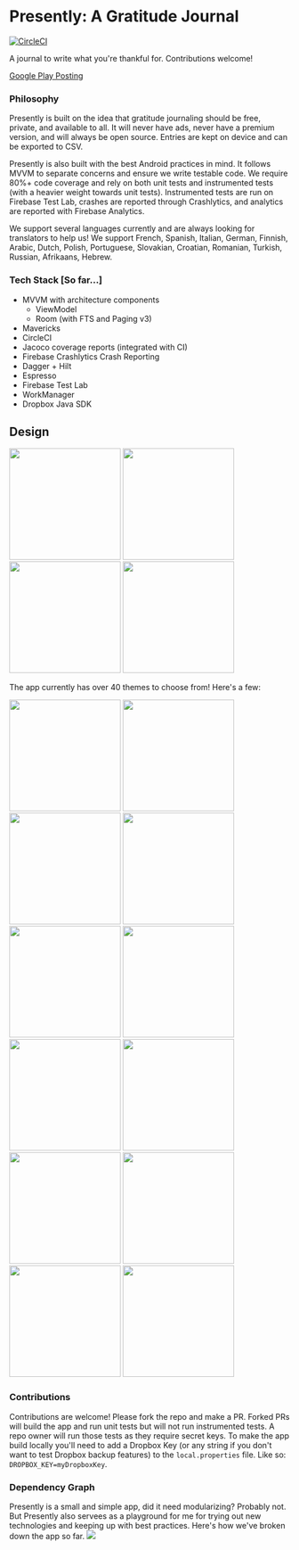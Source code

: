 # Presently: A Gratitude Journal
[![CircleCI](https://circleci.com/gh/alisonthemonster/Presently/tree/develop.svg?style=svg)](https://circleci.com/gh/alisonthemonster/Presently/tree/develop)

A journal to write what you're thankful for. Contributions welcome!

[Google Play Posting](https://play.google.com/store/apps/details?id=journal.gratitude.com.gratitudejournal&hl=en)

### Philosophy 
Presently is built on the idea that gratitude journaling should be free, private, and available to all. It will never have ads, never have a premium version, and will always be open source. Entries are kept on device and can be exported to CSV.

Presently is also built with the best Android practices in mind. It follows MVVM to separate concerns and ensure we write testable code. We require 80%+ code coverage and rely on both unit tests and instrumented tests (with a heavier weight towards unit tests). Instrumented tests are run on Firebase Test Lab, crashes are reported through Crashlytics, and analytics are reported with Firebase Analytics.

We support several languages currently and are always looking for translators to help us! We support French, Spanish, Italian, German, Finnish, Arabic, Dutch, Polish, Portuguese, Slovakian, Croatian, Romanian, Turkish, Russian, Afrikaans, Hebrew.

### Tech Stack [So far...]
- MVVM with architecture components
   - ViewModel
   - Room (with FTS and Paging v3)
- Mavericks
- CircleCI
- Jacoco coverage reports (integrated with CI)
- Firebase Crashlytics Crash Reporting
- Dagger + Hilt
- Espresso
- Firebase Test Lab
- WorkManager
- Dropbox Java SDK

## Design
<img src="https://i.imgur.com/EN4oOF4.png" width="200"> <img src="https://i.imgur.com/8RJvH6E.png" width="200"> <img src="https://i.imgur.com/UQQ7wbq.png" width="200"> <img src="https://i.imgur.com/JtYuyq2.png" width="200">


The app currently has over 40 themes to choose from! Here's a few:

<img src="https://user-images.githubusercontent.com/10744793/189284037-5d19021b-17c4-4229-a769-bb8ee74fd8d6.png" width="200"/> <img src="https://user-images.githubusercontent.com/10744793/189284043-4ddf2749-e0b6-456a-b6fa-35f49157c3f5.png" width="200"/> <img src="https://user-images.githubusercontent.com/10744793/189284046-bf74da64-02e7-45a9-a77d-b357ca300bf8.png" width="200"/> <img src="https://user-images.githubusercontent.com/10744793/189284047-d70bde92-8c66-4dea-85ef-bcfd5165dd66.png" width="200"/> <img src="https://user-images.githubusercontent.com/10744793/189284049-30e28cf9-5751-4de8-bf29-96ff4c274ef6.png" width="200"/> <img src="https://user-images.githubusercontent.com/10744793/189284050-082145de-e35e-4d80-a2bf-ed27d80d1b13.png" width="200"/> <img src="https://user-images.githubusercontent.com/10744793/137650501-69ed8e1b-0589-4ae8-81e0-cd8bbb9a779c.png" width="200"/> <img src="https://user-images.githubusercontent.com/10744793/136122717-de9dc39e-7a85-4b6a-87f7-33d13b72340d.png" width="200"/> <img src="https://user-images.githubusercontent.com/10744793/136122723-94abd81a-223d-40d3-8f17-d60b8ac936a3.png" width="200"/> <img src="https://user-images.githubusercontent.com/10744793/136122868-fc770228-5185-4aef-b8d6-c7f02fce822f.png" width="200"/> <img src="https://user-images.githubusercontent.com/10744793/137650505-d26bad6e-02aa-4929-9672-06451e38322d.png" width="200"/> <img src="https://user-images.githubusercontent.com/10744793/137650495-fb0c5fdf-d38e-48c5-bd8c-2c660e6196e3.png" width="200"/>


### Contributions
Contributions are welcome! Please fork the repo and make a PR. Forked PRs will build the app and run unit tests but will not run instrumented tests. A repo owner will run those tests as they require secret keys. To make the app build locally you'll need to add a Dropbox Key (or any string if you don't want to test Dropbox backup features) to the `local.properties` file. Like so: `DROPBOX_KEY=myDropboxKey`.


### Dependency Graph
Presently is a small and simple app, did it need modularizing? Probably not. But Presently also servees as a playground for me for trying out new technologies and keeping up with best practices. Here's how we've broken down the app so far.
![](dependency-graph/project.dot.png)
